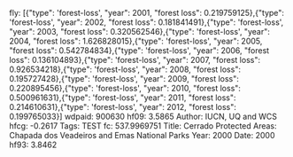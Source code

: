 fly: [{"type": 'forest-loss', "year": 2001, "forest loss": 0.219759125},{"type": 'forest-loss', "year": 2002, "forest loss": 0.181841491},{"type": 'forest-loss', "year": 2003, "forest loss": 0.320562546},{"type": 'forest-loss', "year": 2004, "forest loss": 1.626828015},{"type": 'forest-loss', "year": 2005, "forest loss": 0.542784834},{"type": 'forest-loss', "year": 2006, "forest loss": 0.136104893},{"type": 'forest-loss', "year": 2007, "forest loss": 0.926534218},{"type": 'forest-loss', "year": 2008, "forest loss": 0.195727428},{"type": 'forest-loss', "year": 2009, "forest loss": 0.220895456},{"type": 'forest-loss', "year": 2010, "forest loss": 0.500961631},{"type": 'forest-loss', "year": 2011, "forest loss": 0.214610631},{"type": 'forest-loss', "year": 2012, "forest loss": 0.199765033}]
wdpaid: 900630
hf09: 3.5865
Author: IUCN, UQ and WCS
hfcg: -0.2617
Tags: TEST
fc: 537.9969751
Title: Cerrado Protected Areas: Chapada dos Veadeiros and Emas National Parks
Year: 2000
Date: 2000
hf93: 3.8462
